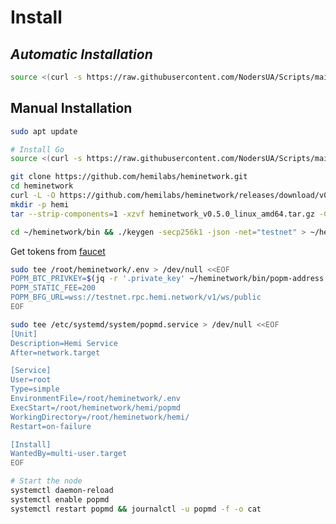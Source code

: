 # Install

## _**Automatic Installation**_

```bash
source <(curl -s https://raw.githubusercontent.com/NodersUA/Scripts/main/hemi)
```

## **Manual Installation**

```bash
sudo apt update
```

```bash
# Install Go
source <(curl -s https://raw.githubusercontent.com/NodersUA/Scripts/main/system/go)
```

```bash
git clone https://github.com/hemilabs/heminetwork.git
cd heminetwork
curl -L -O https://github.com/hemilabs/heminetwork/releases/download/v0.5.0/heminetwork_v0.5.0_linux_amd64.tar.gz
mkdir -p hemi
tar --strip-components=1 -xzvf heminetwork_v0.5.0_linux_amd64.tar.gz -C hemi
```

```bash
cd ~/heminetwork/bin && ./keygen -secp256k1 -json -net="testnet" > ~/heminetwork/bin/popm-address.json
```

Get tokens from [faucet](https://coinfaucet.eu/en/btc-testnet/)

```bash
sudo tee /root/heminetwork/.env > /dev/null <<EOF
POPM_BTC_PRIVKEY=$(jq -r '.private_key' ~/heminetwork/bin/popm-address.json)
POPM_STATIC_FEE=200
POPM_BFG_URL=wss://testnet.rpc.hemi.network/v1/ws/public
EOF
```

```bash
sudo tee /etc/systemd/system/popmd.service > /dev/null <<EOF
[Unit]
Description=Hemi Service
After=network.target

[Service]
User=root
Type=simple
EnvironmentFile=/root/heminetwork/.env
ExecStart=/root/heminetwork/hemi/popmd
WorkingDirectory=/root/heminetwork/hemi/
Restart=on-failure

[Install]
WantedBy=multi-user.target
EOF
```

```bash
# Start the node
systemctl daemon-reload
systemctl enable popmd
systemctl restart popmd && journalctl -u popmd -f -o cat
```
